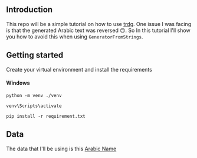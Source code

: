 ## Introduction
This repo will be a simple tutorial on how to use [trdg](https://github.com/Belval/TextRecognitionDataGenerator). One issue I was facing is that the generated Arabic text was reversed 🙃. So In this tutorial I'll show you how to avoid this when using `GeneratorFromStrings`. 

## Getting started
Create your virtual environment and install the requirements
#### Windows
```
python -m venv ./venv
```
```
venv\Scripts\activate
```
```
pip install -r requirement.txt
``` 

## Data 
The data that I'll be using is this [Arabic Name](https://www.kaggle.com/lailamohammed/arabic-names)
